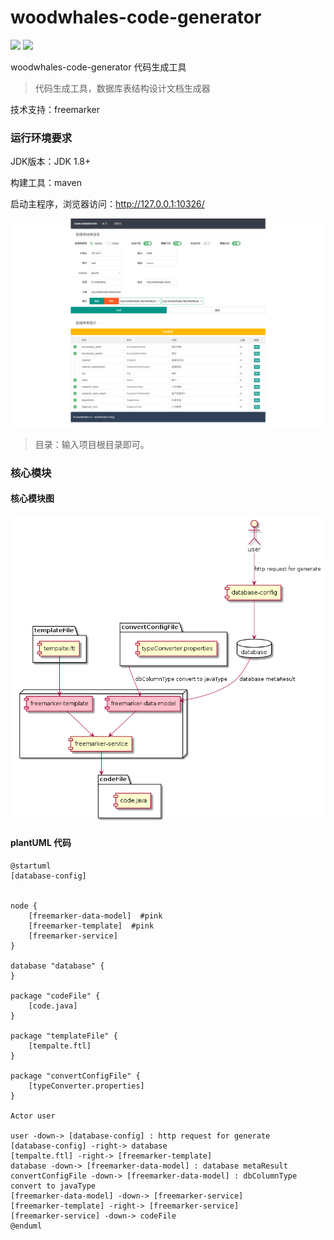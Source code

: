 # woodwhales-code-generator

[![](https://img.shields.io/badge/Author-woodwhales-green.svg)](https://woodwhales.cn/) ![](https://img.shields.io/badge/License-GPL%203.0-orange.svg)

woodwhales-code-generator 代码生成工具

> 代码生成工具，数据库表结构设计文档生成器

技术支持：freemarker

### 运行环境要求

JDK版本：JDK 1.8+

构建工具：maven

启动主程序，浏览器访问：http://127.0.0.1:10326/

![](doc/images/index.png)

> 目录：输入项目根目录即可。

### 核心模块

#### 核心模块图

![](doc/images/modules.png)

#### plantUML 代码

```shell
@startuml
[database-config]


node {
	[freemarker-data-model]  #pink
	[freemarker-template]  #pink
    [freemarker-service]
}

database "database" {
}

package "codeFile" {
    [code.java]
}

package "templateFile" {
    [tempalte.ftl]
}

package "convertConfigFile" {
    [typeConverter.properties]
}

Actor user

user -down-> [database-config] : http request for generate
[database-config] -right-> database
[tempalte.ftl] -right-> [freemarker-template]
database -down-> [freemarker-data-model] : database metaResult
convertConfigFile -down-> [freemarker-data-model] : dbColumnType convert to javaType
[freemarker-data-model] -down-> [freemarker-service]
[freemarker-template] -right-> [freemarker-service]
[freemarker-service] -down-> codeFile
@enduml
```
